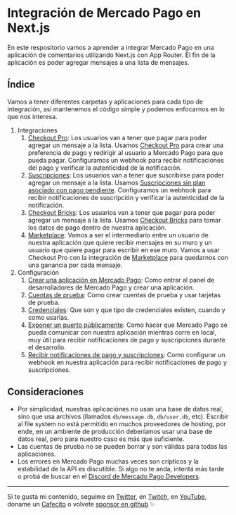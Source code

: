 # Integración de Mercado Pago en Next.js

En este respositorio vamos a aprender a integrar Mercado Pago en una aplicación de comentarios utilizando Next.js con App Router. El fin de la aplicación es poder agregar mensajes a una lista de mensajes.

## Índice

Vamos a tener diferentes carpetas y aplicaciones para cada tipo de integración, así mantenemos el código simple y podemos enfocarnos en lo que nos interesa.

1. Integraciones
    1. [Checkout Pro](./checkout-pro/README.md): Los usuarios van a tener que pagar para poder agregar un mensaje a la lista. Usamos [Checkout Pro](https://www.mercadopago.com.ar/developers/es/docs/checkout-pro/landing) para crear una preferencia de pago y redirigir al usuario a Mercado Pago para que pueda pagar. Configuramos un webhook para recibir notificaciones del pago y verificar la autenticidad de la notificación.
    2. [Suscripciones](./suscripciones/README.md): Los usuarios van a tener que suscribirse para poder agregar un mensaje a la lista. Usamos [Suscripciones sin plan asociado con pago pendiente](https://www.mercadopago.com.ar/developers/es/docs/subscriptions/integration-configuration/subscription-no-associated-plan/pending-payments). Configuramos un webhook para recibir notificaciones de suscripción y verificar la autenticidad de la notificación.
    3. [Checkout Bricks](./checkout-bricks/README.md): Los usuarios van a tener que pagar para poder agregar un mensaje a la lista. Usamos [Checkout Bricks](https://www.mercadopago.com.ar/developers/es/docs/checkout-bricks/landing) para tomar los datos de pago dentro de nuestra aplicación.
    4. [Marketplace](./marketplace/README.md): Vamos a ser el intermediario entre un usuario de nuestra aplicación que quiere recibir mensajes en su muro y un usuario que quiere pagar para escribir en ese muro. Vamos a usar Checkout Pro con la integración de [Marketplace](https://www.mercadopago.com.ar/developers/es/docs/checkout-pro/how-tos/integrate-marketplace) para quedarnos con una ganancia por cada mensaje.
2. Configuración
    1. [Crear una aplicación en Mercado Pago](./configuracion/crear-aplicacion/README.md): Como entrar al panel de desarrolladores de Mercado Pago y crear una aplicación.
    2. [Cuentas de prueba](./configuracion/cuentas-de-prueba/README.md): Como crear cuentas de prueba y usar tarjetas de prueba.
    3. [Credenciales](./configuracion/credenciales/README.md): Que son y que tipo de credenciales existen, cuando y como usarlas.
    4. [Exponer un puerto públicamente](./configuracion/exponer-puerto/README.md): Como hacer que Mercado Pago se pueda comunicar con nuestra aplicación mientras corre en local, muy útil para recibir notificaciones de pago y suscripciones durante el desarrollo.
    5. [Recibir notificaciones de pago y suscripciones](./configuracion/webhook/README.md): Como configurar un webhook en nuestra aplicación para recibir notificaciones de pago y suscripciones.

## Consideraciones

- Por simplicidad, nuestras aplicaciónes no usan una base de datos real, sino que usa archivos (llamados `db/message.db`, `db/user.db`, etc). Escribir al file system no está permitido en muchos proveedores de hosting, por ende, en un ambiente de producción deberíamos usar una base de datos real, pero para nuestro caso es más que suficiente.
- Las cuentas de prueba no se pueden borrar y son válidas para todas las aplicaciones.
- Los errores en Mercado Pago muchas veces son crípticos y la estabilidad de la API es discutible. Si algo no te anda, intentá más tarde o probá de buscar en el [Discord de Mercado Pago Developers](https://discord.gg/yth5bMKhdn).

---

Si te gusta mi contenido, seguime en [Twitter](https://twitter.gonzalopozzo.com), en [Twitch](https://twitch.gonzalopozzo.com), en [YouTube](https://youtube.gonzalopozzo.com), doname un [Cafecito](https://cafecito.gonzalopozzo.com) o volvete [sponsor en github](https://github.com/sponsors/goncy) ✨
